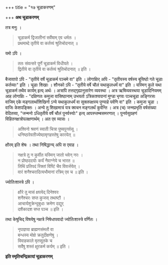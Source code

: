 +++
title = "१७ चूडाकरणम्"

+++
**अथ चूडाकरणम्**

तत्र मनुः ।

> चूडाकर्म द्विजातीनां सर्वेषाम् एव धर्मतः ।  
> प्रथमाब्दे तृतीये वा कर्तव्यं श्रुतिचोदनात् ॥

यमो ऽपि ।

> ततः संवत्सरे पूर्णे चूडाकर्म विधीयते ।  
> द्वितीये वा तृतीये वा कर्तव्यं श्रुतिचोदनात् ॥ इति ।

बैजावापो ऽपि -  "तृतीये वर्षे चूडाकर्म पञ्चमे वा" इति । लोगाक्षिर् अपि -  "तृतीयस्य वर्षस्य बूयिष्ठो गते चूडाः कर्तव्याः" इति । चूडाः शिखाः । शौनको ऽपि -  "तृतीये वर्षे चौलं यथाकुलधर्मं वा" इति । यस्मिन् कुले यथा चूडाकर्म तथैव कार्यम् इत्य् अर्थः । अत्रापि तत्तद्गृह्यानुसारेण व्यवस्था । अत्र ऋषिव्यवस्थया चूडादिनियमम् आह लोगाक्षिः -  "दक्षिणतः कमुजा वासिष्ठानाम् उभयतो ऽत्रिकाश्यपानां मुण्डा भृगवः पञ्चचूडा अङ्गिरसः वाजिम् एके मङ्गलार्थाशिखिनो ऽन्ये यथाकुलधर्मं वा सुक्लपक्षस्य पुण्याहे पर्वणि वा" इति । कमुजा चूडा । वाजिः केशपङ्क्तिः । अन्ये तु शिखामात्रं यत्र क्वचन मङ्गलर्थं कुर्वन्ति । अत्र (च) जन्मप्रभृति वर्षसंख्या वेदितव्या, "जन्मनो ऽधितृतीये वर्षे चौलं पुनर्वस्योः" इत्य् आपस्प्तम्बसमरणात् । पुनर्वसुग्रहणं विहितनक्षत्रोपलक्षणार्थम् । अत एव व्यासः ।

> अश्विनो श्रवणं स्वाती चित्रा पुष्यपुनर्वसू ।  
> धनिष्ठारेवतीज्येष्ठामृगहस्तेषु कारयेत् ॥

क्षौरम् इति शेषः । तथा निषिद्धान्य् अपि स एवाह ।

> नक्षत्रे तु न कुर्वीत यस्मिन् जातो भवेन् नरः ।  
> न प्रोष्ठददयोः कर्यं नैवाग्नेये च भारत ॥  
> तिथिं प्रतिपदं रिक्तां विष्टिं चैव विवर्जयेत् ।  
> वारं शनैश्चरादित्यभौमानां रत्रिम् एव च ॥ इति ।

ज्योतिःशास्त्रे ऽपि ।

> क्षौरे तु मासं क्षपयेद् दिनेश्वरः   
> शनैश्चरः सप्त कुजस् तथाष्टौ ।  
> आचार्यशुक्रेन्दुबुधाः क्रमेण दद्युर्   
> दशैकादश सप्त पञ्च ॥ इति ।

तथा केषुचिद् विषयेषु नक्षत्रे निषेधापवादो ज्योतिःशास्त्रे वर्णितः ।

> नृपाज्ञया ब्राह्मणसंमतौ वा  
> बन्धस्य मोक्षे क्रतुदीक्षणेषु ।  
> विवाहकाले मृतसूतके च   
> सर्वेषु शस्तं क्षुरकर्म कर्यम् ॥ इति ।

**इति स्मृतिचन्द्रिकायां चूडाकरणम्**
